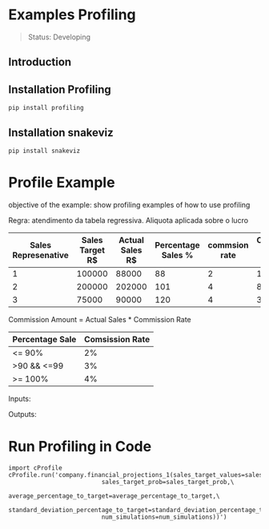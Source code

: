 <h1>Examples Profiling</h1>

> Status: Developing

## Introduction 

## Installation Profiling
```
pip install profiling
```

## Installation snakeviz 
```
pip install snakeviz
```

# Profile Example

objective of the example: show profiling examples of how to use profiling



Regra: atendimento da tabela regressiva. Aliquota aplicada sobre o lucro

| Sales Represenative| Sales Target R$ |Actual Sales R$ | Percentage Sales % | commsion rate | Comssion Amount R$ |
|--------------------|-----------------|----------------|--------------------|---------------|-----------------|
| 1                  | 100000          | 88000          | 88                 |     2         | 1760            |
| 2                  | 200000          | 202000         | 101                |     4         | 8080            |
| 3                  | 75000           | 90000          | 120                |     4         | 3600            |

Commission Amount = Actual Sales * Commission Rate

| Percentage Sale | Comsission Rate |
|-----------------|-----------------|
| <= 90%          | 2%              |
| >90 && <=99     | 3%              |
| >= 100%         | 4%              |

Inputs:

    
Outputs:

# Run Profiling in Code

```
import cProfile 
cProfile.run('company.financial_projections_1(sales_target_values=sales_target_values,\
                          sales_target_prob=sales_target_prob,\
                          average_percentage_to_target=average_percentage_to_target,\
                          standard_deviation_percentage_to_target=standard_deviation_percentage_to_target,\
                          num_simulations=num_simulations))')
```
